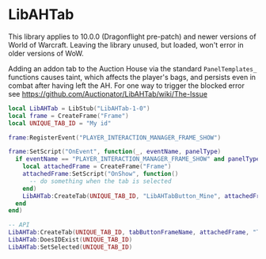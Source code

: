 # LibAHTab

This library applies to 10.0.0 (Dragonflight pre-patch) and newer versions of
World of Warcraft.  Leaving the library unused, but loaded, won't error in older
versions of WoW.

Adding an addon tab to the Auction House via the standard `PanelTemplates_`
functions causes taint, which affects the player's bags, and persists even in
combat after having left the AH. For one way to trigger the blocked error see
https://github.com/Auctionator/LibAHTab/wiki/The-Issue

```lua
local LibAHTab = LibStub("LibAHTab-1-0")
local frame = CreateFrame("Frame")
local UNIQUE_TAB_ID = "My id"

frame:RegisterEvent("PLAYER_INTERACTION_MANAGER_FRAME_SHOW")

frame:SetScript("OnEvent", function(_, eventName, panelType)
  if eventName == "PLAYER_INTERACTION_MANAGER_FRAME_SHOW" and panelType == Enum.PlayerInteractionType.Auctioneer then
    local attachedFrame = CreateFrame("Frame")
    attachedFrame:SetScript("OnShow", function()
      -- do something when the tab is selected
    end)
    LibAHTab:CreateTab(UNIQUE_TAB_ID, "LibAHTabButton_Mine", attachedFrame, "Tab text")
  end
end)

-- API
LibAHTab:CreateTab(UNIQUE_TAB_ID, tabButtonFrameName, attachedFrame, "Tab Button Text")
LibAHTab:DoesIDExist(UNIQUE_TAB_ID)
LibAHTab:SetSelected(UNIQUE_TAB_ID)
```
